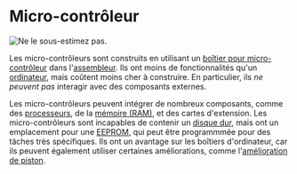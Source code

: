 # Micro-contrôleur

![Ne le sous-estimez pas.](block:OpenComputers:microcontroller)

Les micro-contrôleurs sont construits en utilisant un [boîtier pour micro-contrôleur](../item/microcontrollerCase1.md) dans l'[assembleur](assembler.md). Ils ont moins de fonctionnalités qu'un [ordinateur](../general/computer.md), mais coûtent moins cher à construire. En particulier, ils *ne peuvent pas* interagir avec des composants externes.

Les micro-contrôleurs peuvent intégrer de nombreux composants, comme des [processeurs](../item/cpu1.md), de la [mémoire (RAM)](../item/ram1.md), et des cartes d'extension. Les micro-contrôleurs sont incapables de contenir un [disque dur](../item/hdd1.md), mais ont un emplacement pour une [EEPROM](../item/eeprom.md), qui peut être programmmée pour des tâches très spécifiques. Ils ont un avantage sur les boîtiers d'ordinateur, car ils peuvent également utiliser certaines améliorations, comme l'[amélioration de piston](../item/pistonUpgrade.md).
